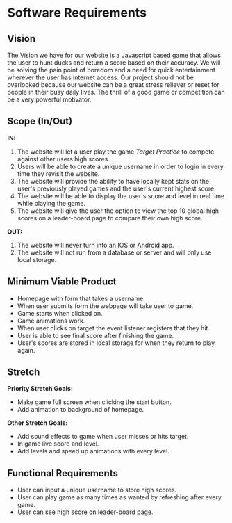 # Software Requirements

## Vision

The Vision we have for our website is a Javascript based game that allows the user to hunt ducks and return a score based on their accuracy. We will be solving the pain point of boredom and a need for quick entertainment wherever the user has internet access. Our project should not be overlooked because our website can be a great stress reliever or reset for people in their busy daily lives. The thrill of a good game or competition can be a very powerful motivator.

## Scope (In/Out)

**IN:**

1. The website will let a user play the game *Target Practice* to compete against other users high scores.
2. Users will be able to create a unique username in order to login in every time they revisit the website.
3. The website will provide the ability to have locally kept stats on the user's previously played games and the user's current highest score.
4. The website will be able to display the user's score and level in real time while playing the game.
5. The website will give the user the option to view the top 10 global high scores on a leader-board page to compare their own high score.

**OUT:**

1. The website will never turn into an IOS or Android app.
2. The website will not run from a database or server and will only use local storage.

## Minimum Viable Product

- Homepage with form that takes a username.
- When user submits form the webpage will take user to game.
- Game starts when clicked on.
- Game animations work.
- When user clicks on target the event listener registers that they hit.
- User is able to see final score after finishing the game.
- User's scores are stored in local storage for when they return to play again.

## Stretch

**Priority Stretch Goals:**

- Make game full screen when clicking the start button.
- Add animation to background of homepage.

**Other Stretch Goals:**

- Add sound effects to game when user misses or hits target.
- In game live score and level.
- Add levels and speed up animations with every level.

## Functional Requirements

- User can input a unique username to store high scores.
- User can play game as many times as wanted by refreshing after every game.
- User can see high score on leader-board page.
